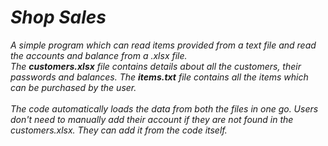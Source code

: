 # _Shop Sales_
_A simple program which can read items provided from a text file and read the accounts and balance from a .xlsx file.<br>
The __customers.xlsx__ file contains details about all the customers, their passwords and balances. The __items.txt__ 
file contains all the items which can be purchased by the user.<br><br>
The code automatically loads the data from both the files in one go.
Users don't need to manually add their account if they are not found in the customers.xlsx. They can add it from
the code itself._
